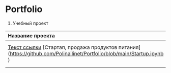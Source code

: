 # Portfolio
1. Учебный проект

| Название проекта                  | Описание                                        | Инструменты                 |
| :-------------------------------- | :-----------------------------------------------|:---------------------------|
|[Текст ссылки](адрес://ссылки.здесь "Заголовок ссылки") [Стартап, продажа продуктов питания] (https://github.com/Polinailinet/Portfolio/blob/main/Startup.ipynb )| Поведение пользователей мобильного приложения.  | pandas, plotly, scipy,numpy |
